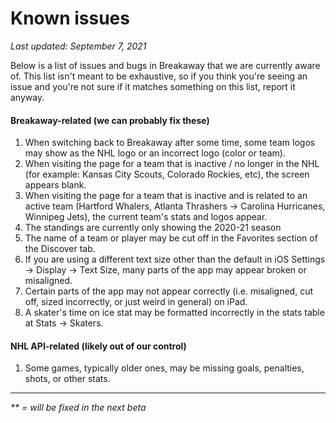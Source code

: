 # Known issues

*Last updated: September 7, 2021*

Below is a list of issues and bugs in Breakaway that we are currently aware of. This list isn't meant to be exhaustive, so if you think you're seeing an issue and you're not sure if it matches something on this list, report it anyway. 

#### Breakaway-related (we can probably fix these)
1. When switching back to Breakaway after some time, some team logos may show as the NHL logo or an incorrect logo (color or team).
2. When visiting the page for a team that is inactive / no longer in the NHL (for example: Kansas City Scouts, Colorado Rockies, etc), the screen appears blank.
3. When visiting the page for a team that is inactive and is related to an active team (Hartford Whalers, Atlanta Thrashers -> Carolina Hurricanes, Winnipeg Jets), the current team's stats and logos appear.
4. The standings are currently only showing the 2020-21 season
5. The name of a team or player may be cut off in the Favorites section of the Discover tab.
6. If you are using a different text size other than the default in iOS Settings -> Display -> Text Size, many parts of the app may appear broken or misaligned.
7. Certain parts of the app may not appear correctly (i.e. misaligned, cut off, sized incorrectly, or just weird in general) on iPad.
8. A skater's time on ice stat may be formatted incorrectly in the stats table at Stats -> Skaters.

#### NHL API-related (likely out of our control)
1. Some games, typically older ones, may be missing goals, penalties, shots, or other stats.

---

_** = will be fixed in the next beta_
